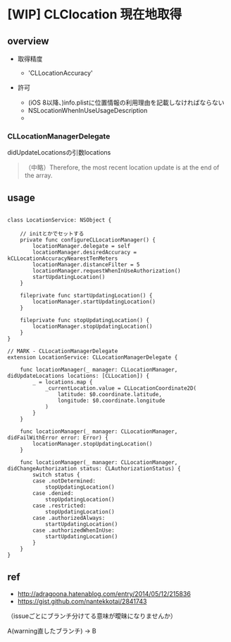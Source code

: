 # [WIP] CLClocation 現在地取得

## overview


- 取得精度
	- 'CLLocationAccuracy'


- 許可
	- (iOS 8以降、)info.plistに位置情報の利用理由を記載しなければならない
	- NSLocationWhenInUseUsageDescription
	- 

### CLLocationManagerDelegate

didUpdateLocationsの引数locations

> （中略）Therefore, the most recent location update is at the end of the array.


## usage

```

class LocationService: NSObject {

	// initとかでセットする
    private func configureCLLocationManager() {
        locationManager.delegate = self
        locationManager.desiredAccuracy = kCLLocationAccuracyNearestTenMeters
        locationManager.distanceFilter = 5
        locationManager.requestWhenInUseAuthorization()
        startUpdatingLocation()
    }
    
    fileprivate func startUpdatingLocation() {
        locationManager.startUpdatingLocation()
    }
    
    fileprivate func stopUpdatingLocation() {
        locationManager.stopUpdatingLocation()
    }
}

// MARK - CLLocationManagerDelegate
extension LocationService: CLLocationManagerDelegate {

    func locationManager(_ manager: CLLocationManager, didUpdateLocations locations: [CLLocation]) {
        _ = locations.map {
            _currentLocation.value = CLLocationCoordinate2D(
                latitude: $0.coordinate.latitude,
                longitude: $0.coordinate.longitude
            )
        }
    }

    func locationManager(_ manager: CLLocationManager, didFailWithError error: Error) {
        locationManager.stopUpdatingLocation()
    }
    
    func locationManager(_ manager: CLLocationManager, didChangeAuthorization status: CLAuthorizationStatus) {
        switch status {
        case .notDetermined:
            stopUpdatingLocation()
        case .denied:
            stopUpdatingLocation()
        case .restricted:
            stopUpdatingLocation()
        case .authorizedAlways:
            startUpdatingLocation()
        case .authorizedWhenInUse:
            startUpdatingLocation()
        }
    }
}
```



## ref

- http://adragoona.hatenablog.com/entry/2014/05/12/215836
- https://gist.github.com/nantekkotai/2841743

（issueごとにブランチ分けてる意味が曖昧になりませんか）


A(warning直したブランチ) -> B